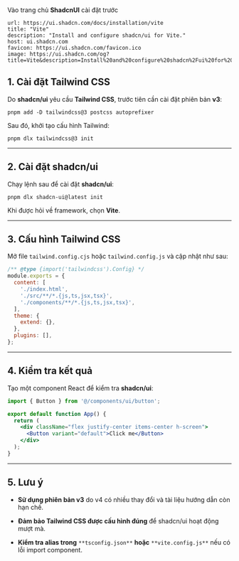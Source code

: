 <br>

Vào trang chủ **ShadcnUI** cài đặt trước
```cardlink
url: https://ui.shadcn.com/docs/installation/vite
title: "Vite"
description: "Install and configure shadcn/ui for Vite."
host: ui.shadcn.com
favicon: https://ui.shadcn.com/favicon.ico
image: https://ui.shadcn.com/og?title=Vite&description=Install%20and%20configure%20shadcn%2Fui%20for%20Vite.
```

## 1. Cài đặt Tailwind CSS

Do **shadcn/ui** yêu cầu **Tailwind CSS**, trước tiên cần cài đặt phiên bản **v3**:

```shell
pnpm add -D tailwindcss@3 postcss autoprefixer
```

Sau đó, khởi tạo cấu hình Tailwind:

```shell
pnpm dlx tailwindcss@3 init
```

---

## 2. Cài đặt shadcn/ui

Chạy lệnh sau để cài đặt **shadcn/ui**:

```shell
pnpm dlx shadcn-ui@latest init
```

Khi được hỏi về framework, chọn **Vite**.

---

## 3. Cấu hình Tailwind CSS

Mở file `tailwind.config.cjs` hoặc `tailwind.config.js` và cập nhật như sau:

```js
/** @type {import('tailwindcss').Config} */
module.exports = {
  content: [
    './index.html',
    './src/**/*.{js,ts,jsx,tsx}',
    './components/**/*.{js,ts,jsx,tsx}',
  ],
  theme: {
    extend: {},
  },
  plugins: [],
};
```

---

## 4. Kiểm tra kết quả

Tạo một component React để kiểm tra **shadcn/ui**:

```jsx
import { Button } from '@/components/ui/button';

export default function App() {
  return (
    <div className="flex justify-center items-center h-screen">
      <Button variant="default">Click me</Button>
    </div>
  );
}
```

---

## 5. Lưu ý

- **Sử dụng phiên bản v3** do v4 có nhiều thay đổi và tài liệu hướng dẫn còn hạn chế.
    
- **Đảm bảo Tailwind CSS được cấu hình đúng** để shadcn/ui hoạt động mượt mà.
    
- **Kiểm tra alias trong** `**tsconfig.json**` **hoặc** `**vite.config.js**` nếu có lỗi import component.